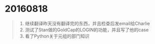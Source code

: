 20160818
===
 >1. 继续翻译昨天没有翻译完的东西，并且检查后发email给Charlie
 >2. 测试了Stan做的GoldCap的LOGIN的功能，并且写了他的case
 >3. 看了Python关于元组的部门知识
